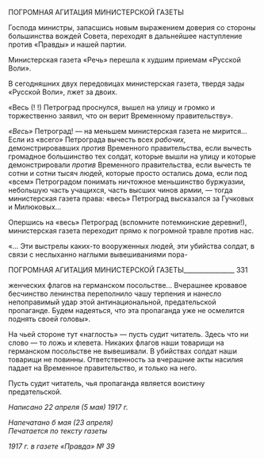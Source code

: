 ПОГРОМНАЯ АГИТАЦИЯ МИНИСТЕРСКОЙ ГАЗЕТЫ

Господа министры, запасшись новым выражением доверия со стороны большинства вождей Совета, переходят в дальнейшее наступление против «Правды» и нашей пар­тии.

Министерская газета «Речь» перешла к худшим приемам «Русской Воли».

В сегодняшних двух передовицах министерская газета, твердя зады «Русской Воли», лжет за двоих.

«Весь (! !) Петроград проснулся, вышел на улицу и громко и торжественно заявил, что он верит Вре­менному правительству».

_«Весь»_ Петроград! — на меньшем министерская газета не мирится... Если из «всего» Петрограда вычесть всех _рабочих,_ демонстрировавших _против_ Временного правитель­ства, если вычесть громадное большинство тех солдат, которые вышли на улицу и ко­торые демонстрировали _против_ Временного правительства, если вычесть те сотни и сотни тысяч людей, которые просто остались дома, если под «всем» Петроградом по­нимать ничтожное меньшинство буржуазии, небольшую часть учащихся, часть высших чинов армии, — тогда министерская газета права: «весь» Петроград высказался за Гуч­ковых и Милюковых...

Опершись на «весь» Петроград (вспомните потемкинские деревни!), министерская газета переходит прямо к погромной травле против нас.

«... Эти выстрелы каких-то вооруженных людей, эти убийства солдат, в связи с неслыханно наглыми вывешиваниями пора-

  

ПОГРОМНАЯ АГИТАЦИЯ МИНИСТЕРСКОЙ ГАЗЕТЫ________________ 331

женческих флагов на германском посольстве... Вчерашнее кровавое бесчинство ленинства переполнило чашу терпения и нанесло непоправимый удар этой антинациональной, предательской пропаганде. Будем надеяться, что эта пропаганда уже не осмелится поднять своей головы».

На чьей стороне тут «наглость» — пусть судит читатель. Здесь что ни слово — то ложь и клевета. Никаких флагов наши товарищи на германском посольстве не вывеши­вали. В убийствах солдат наши товарищи не повинны. Ответственность за вчерашние акты насилия падает на Временное правительство, и только на него.

Пусть судит читатель, чья пропаганда является воистину предательской.

_Написано 22 апреля (5 мая) 1917 г._

_Напечатано б мая (23 апреля)                                                        Печатается по тексту газеты_

_1917 г. в газете «Правда» № 39_